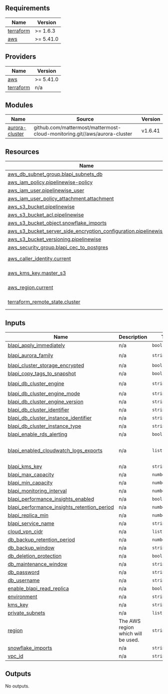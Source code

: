 ## Requirements

| Name | Version |
|------|---------|
| <a name="requirement_terraform"></a> [terraform](#requirement\_terraform) | >= 1.6.3 |
| <a name="requirement_aws"></a> [aws](#requirement\_aws) | >= 5.41.0 |

## Providers

| Name | Version |
|------|---------|
| <a name="provider_aws"></a> [aws](#provider\_aws) | >= 5.41.0 |
| <a name="provider_terraform"></a> [terraform](#provider\_terraform) | n/a |

## Modules

| Name | Source | Version |
|------|--------|---------|
| <a name="module_aurora-cluster"></a> [aurora-cluster](#module\_aurora-cluster) | github.com/mattermost/mattermost-cloud-monitoring.git//aws/aurora-cluster | v1.6.41 |

## Resources

| Name | Type |
|------|------|
| [aws_db_subnet_group.blapi_subnets_db](https://registry.terraform.io/providers/hashicorp/aws/latest/docs/resources/db_subnet_group) | resource |
| [aws_iam_policy.pipelinewise-policy](https://registry.terraform.io/providers/hashicorp/aws/latest/docs/resources/iam_policy) | resource |
| [aws_iam_user.pipelinewise_user](https://registry.terraform.io/providers/hashicorp/aws/latest/docs/resources/iam_user) | resource |
| [aws_iam_user_policy_attachment.attachment](https://registry.terraform.io/providers/hashicorp/aws/latest/docs/resources/iam_user_policy_attachment) | resource |
| [aws_s3_bucket.pipelinewise](https://registry.terraform.io/providers/hashicorp/aws/latest/docs/resources/s3_bucket) | resource |
| [aws_s3_bucket_acl.pipelinewise](https://registry.terraform.io/providers/hashicorp/aws/latest/docs/resources/s3_bucket_acl) | resource |
| [aws_s3_bucket_object.snowflake_imports](https://registry.terraform.io/providers/hashicorp/aws/latest/docs/resources/s3_bucket_object) | resource |
| [aws_s3_bucket_server_side_encryption_configuration.pipelinewise](https://registry.terraform.io/providers/hashicorp/aws/latest/docs/resources/s3_bucket_server_side_encryption_configuration) | resource |
| [aws_s3_bucket_versioning.pipelinewise](https://registry.terraform.io/providers/hashicorp/aws/latest/docs/resources/s3_bucket_versioning) | resource |
| [aws_security_group.blapi_cec_to_postgres](https://registry.terraform.io/providers/hashicorp/aws/latest/docs/resources/security_group) | resource |
| [aws_caller_identity.current](https://registry.terraform.io/providers/hashicorp/aws/latest/docs/data-sources/caller_identity) | data source |
| [aws_kms_key.master_s3](https://registry.terraform.io/providers/hashicorp/aws/latest/docs/data-sources/kms_key) | data source |
| [aws_region.current](https://registry.terraform.io/providers/hashicorp/aws/latest/docs/data-sources/region) | data source |
| [terraform_remote_state.cluster](https://registry.terraform.io/providers/hashicorp/terraform/latest/docs/data-sources/remote_state) | data source |

## Inputs

| Name | Description | Type | Default | Required |
|------|-------------|------|---------|:--------:|
| <a name="input_blapi_apply_immediately"></a> [blapi\_apply\_immediately](#input\_blapi\_apply\_immediately) | n/a | `bool` | `false` | no |
| <a name="input_blapi_aurora_family"></a> [blapi\_aurora\_family](#input\_blapi\_aurora\_family) | n/a | `string` | `"aurora-postgresql13"` | no |
| <a name="input_blapi_cluster_storage_encrypted"></a> [blapi\_cluster\_storage\_encrypted](#input\_blapi\_cluster\_storage\_encrypted) | n/a | `bool` | `true` | no |
| <a name="input_blapi_copy_tags_to_snapshot"></a> [blapi\_copy\_tags\_to\_snapshot](#input\_blapi\_copy\_tags\_to\_snapshot) | n/a | `bool` | `true` | no |
| <a name="input_blapi_db_cluster_engine"></a> [blapi\_db\_cluster\_engine](#input\_blapi\_db\_cluster\_engine) | n/a | `string` | `"aurora-postgresql"` | no |
| <a name="input_blapi_db_cluster_engine_mode"></a> [blapi\_db\_cluster\_engine\_mode](#input\_blapi\_db\_cluster\_engine\_mode) | n/a | `string` | `"provisioned"` | no |
| <a name="input_blapi_db_cluster_engine_version"></a> [blapi\_db\_cluster\_engine\_version](#input\_blapi\_db\_cluster\_engine\_version) | n/a | `string` | `"13.8"` | no |
| <a name="input_blapi_db_cluster_identifier"></a> [blapi\_db\_cluster\_identifier](#input\_blapi\_db\_cluster\_identifier) | n/a | `string` | n/a | yes |
| <a name="input_blapi_db_cluster_instance_identifier"></a> [blapi\_db\_cluster\_instance\_identifier](#input\_blapi\_db\_cluster\_instance\_identifier) | n/a | `string` | n/a | yes |
| <a name="input_blapi_db_cluster_instance_type"></a> [blapi\_db\_cluster\_instance\_type](#input\_blapi\_db\_cluster\_instance\_type) | n/a | `string` | `"db.t4g.medium"` | no |
| <a name="input_blapi_enable_rds_alerting"></a> [blapi\_enable\_rds\_alerting](#input\_blapi\_enable\_rds\_alerting) | n/a | `bool` | `false` | no |
| <a name="input_blapi_enabled_cloudwatch_logs_exports"></a> [blapi\_enabled\_cloudwatch\_logs\_exports](#input\_blapi\_enabled\_cloudwatch\_logs\_exports) | n/a | `list(string)` | <pre>[<br/>  "postgresql"<br/>]</pre> | no |
| <a name="input_blapi_kms_key"></a> [blapi\_kms\_key](#input\_blapi\_kms\_key) | n/a | `string` | n/a | yes |
| <a name="input_blapi_max_capacity"></a> [blapi\_max\_capacity](#input\_blapi\_max\_capacity) | n/a | `number` | `4` | no |
| <a name="input_blapi_min_capacity"></a> [blapi\_min\_capacity](#input\_blapi\_min\_capacity) | n/a | `number` | `0.5` | no |
| <a name="input_blapi_monitoring_interval"></a> [blapi\_monitoring\_interval](#input\_blapi\_monitoring\_interval) | n/a | `number` | n/a | yes |
| <a name="input_blapi_performance_insights_enabled"></a> [blapi\_performance\_insights\_enabled](#input\_blapi\_performance\_insights\_enabled) | n/a | `bool` | n/a | yes |
| <a name="input_blapi_performance_insights_retention_period"></a> [blapi\_performance\_insights\_retention\_period](#input\_blapi\_performance\_insights\_retention\_period) | n/a | `number` | n/a | yes |
| <a name="input_blapi_replica_min"></a> [blapi\_replica\_min](#input\_blapi\_replica\_min) | n/a | `number` | n/a | yes |
| <a name="input_blapi_service_name"></a> [blapi\_service\_name](#input\_blapi\_service\_name) | n/a | `string` | `"blapi"` | no |
| <a name="input_cloud_vpn_cidr"></a> [cloud\_vpn\_cidr](#input\_cloud\_vpn\_cidr) | n/a | `list(string)` | n/a | yes |
| <a name="input_db_backup_retention_period"></a> [db\_backup\_retention\_period](#input\_db\_backup\_retention\_period) | n/a | `number` | n/a | yes |
| <a name="input_db_backup_window"></a> [db\_backup\_window](#input\_db\_backup\_window) | n/a | `string` | n/a | yes |
| <a name="input_db_deletion_protection"></a> [db\_deletion\_protection](#input\_db\_deletion\_protection) | n/a | `bool` | `true` | no |
| <a name="input_db_maintenance_window"></a> [db\_maintenance\_window](#input\_db\_maintenance\_window) | n/a | `string` | n/a | yes |
| <a name="input_db_password"></a> [db\_password](#input\_db\_password) | n/a | `string` | n/a | yes |
| <a name="input_db_username"></a> [db\_username](#input\_db\_username) | n/a | `string` | n/a | yes |
| <a name="input_enable_blapi_read_replica"></a> [enable\_blapi\_read\_replica](#input\_enable\_blapi\_read\_replica) | n/a | `bool` | `true` | no |
| <a name="input_environment"></a> [environment](#input\_environment) | n/a | `string` | n/a | yes |
| <a name="input_kms_key"></a> [kms\_key](#input\_kms\_key) | n/a | `string` | n/a | yes |
| <a name="input_private_subnets"></a> [private\_subnets](#input\_private\_subnets) | n/a | `list(string)` | n/a | yes |
| <a name="input_region"></a> [region](#input\_region) | The AWS region which will be used. | `string` | n/a | yes |
| <a name="input_snowflake_imports"></a> [snowflake\_imports](#input\_snowflake\_imports) | n/a | `string` | n/a | yes |
| <a name="input_vpc_id"></a> [vpc\_id](#input\_vpc\_id) | n/a | `string` | n/a | yes |

## Outputs

No outputs.
